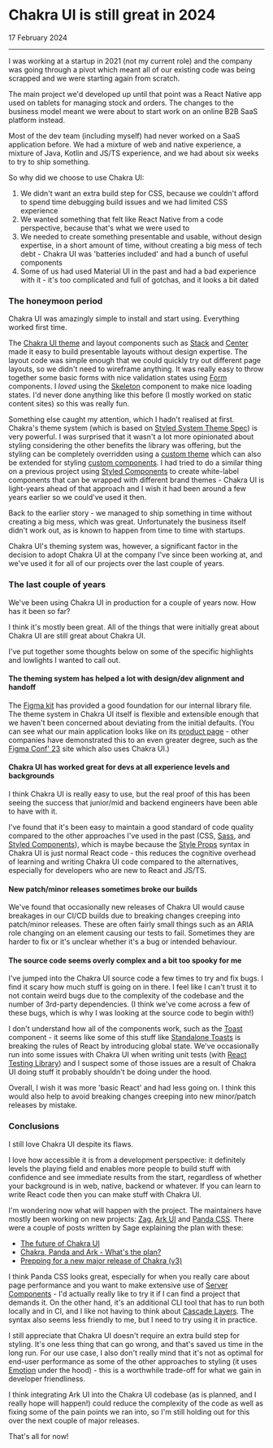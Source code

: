 # Chakra UI is still great in 2024

17 February 2024

---

I was working at a startup in 2021 (not my current role) and the company was going through a pivot which meant all of our existing code was being scrapped and we were starting again from scratch.

The main project we'd developed up until that point was a React Native app used on tablets for managing stock and orders. The changes to the business model meant we were about to start work on an online B2B SaaS platform instead.

Most of the dev team (including myself) had never worked on a SaaS application before. We had a mixture of web and native experience, a mixture of Java, Kotlin and JS/TS experience, and we had about six weeks to try to ship something.

So why did we choose to use Chakra UI:

1. We didn't want an extra build step for CSS, because we couldn't afford to spend time debugging build issues and we had limited CSS experience
2. We wanted something that felt like React Native from a code perspective, because that's what we were used to
3. We needed to create something presentable and usable, without design expertise, in a short amount of time, without creating a big mess of tech debt - Chakra UI was 'batteries included' and had a bunch of useful components
4. Some of us had used Material UI in the past and had a bad experience with it - it's too complicated and full of gotchas, and it looks a bit dated

### The honeymoon period

Chakra UI was amazingly simple to install and start using. Everything worked first time.

The [Chakra UI theme](https://chakra-ui.com/docs/styled-system/theme) and layout components such as [Stack](https://chakra-ui.com/docs/components/stack/usage) and [Center](https://chakra-ui.com/docs/components/center) made it easy to build presentable layouts without design expertise. The layout code was simple enough that we could quickly try out different page layouts, so we didn't need to wireframe anything. It was really easy to throw together some basic forms with nice validation states using [Form](https://chakra-ui.com/docs/components/form-control) components. I *loved* using the [Skeleton](https://chakra-ui.com/docs/components/skeleton/usage) component to make nice loading states. I'd never done anything like this before (I mostly worked on static content sites) so this was really fun.

Something else caught my attention, which I hadn't realised at first. Chakra's theme system (which is based on [Styled System Theme Spec](https://github.com/styled-system/styled-system/blob/master/docs/theme-specification.md)) is very powerful. I was surprised that it wasn't a lot more opinionated about styling considering the other benefits the library was offering, but the styling can be completely overridden using a [custom theme](https://chakra-ui.com/docs/styled-system/customize-theme) which can also be extended for styling [custom components](https://chakra-ui.com/docs/styled-system/component-style). I had tried to do a similar thing on a previous project using [Styled Components](https://styled-components.com/) to create white-label components that can be wrapped with different brand themes - Chakra UI is light-years ahead of that approach and I wish it had been around a few years earlier so we could've used it then.

Back to the earlier story - we managed to ship something in time without creating a big mess, which was great. Unfortunately the business itself didn't work out, as is known to happen from time to time with startups.

Chakra UI's theming system was, however, a significant factor in the decision to adopt Chakra UI at the company I've since been working at, and we've used it for all of our projects over the last couple of years.

### The last couple of years

We've been using Chakra UI in production for a couple of years now. How has it been so far?

I think it's mostly been great. All of the things that were initially great about Chakra UI are still great about Chakra UI.

I've put together some thoughts below on some of the specific highlights and lowlights I wanted to call out.

#### The theming system has helped a lot with design/dev alignment and handoff

The [Figma kit](https://chakra-ui.com/figma/ui-kit) has provided a good foundation for our internal library file. The theme system in Chakra UI itself is flexible and extensible enough that we haven't been concerned about deviating from the initial defaults. (You can see what our main application looks like on its [product page](https://www.kobaltmusic.com/creator-portal/) - other companies have demonstrated this to an even greater degree, such as the [Figma Conf' 23](https://config.figma.com/) site which also uses Chakra UI.)

#### Chakra UI has worked great for devs at all experience levels and backgrounds

I think Chakra UI is really easy to use, but the real proof of this has been seeing the success that junior/mid and backend engineers have been able to have with it.

I've found that it's been easy to maintain a good standard of code quality compared to the other approaches I've used in the past (CSS, [Sass](https://sass-lang.com/), and [Styled Components](https://styled-components.com/)), which is maybe because the [Style Props](https://chakra-ui.com/docs/styled-system/style-props) syntax in Chakra UI is just normal React code - this reduces the cognitive overhead of learning and writing Chakra UI code compared to the alternatives, especially for developers who are new to React and JS/TS.

#### New patch/minor releases sometimes broke our builds

We've found that occasionally new releases of Chakra UI would cause breakages in our CI/CD builds due to breaking changes creeping into patch/minor releases. These are often fairly small things such as an ARIA role changing on an element causing our tests to fail. Sometimes they are harder to fix or it's unclear whether it's a bug or intended behaviour.

#### The source code seems overly complex and a bit too spooky for me

I've jumped into the Chakra UI source code a few times to try and fix bugs. I find it scary how much stuff is going on in there. I feel like I can't trust it to not contain weird bugs due to the complexity of the codebase and the number of 3rd-party dependencies. (I think we've come across a few of these bugs, which is why I was looking at the source code to begin with!)

I don't understand how all of the components work, such as the [Toast](https://chakra-ui.com/docs/components/toast/usage) component - it seems like some of this stuff like [Standalone Toasts](https://chakra-ui.com/docs/components/toast/usage#standalone-toasts) is breaking the rules of React by introducing global state. We've occasionally run into some issues with Chakra UI when writing unit tests (with [React Testing Library](https://testing-library.com/docs/react-testing-library/intro/)) and I suspect some of those issues are a result of Chakra UI doing stuff it probably shouldn't be doing under the hood.

Overall, I wish it was more 'basic React' and had less going on. I think this would also help to avoid breaking changes creeping into new minor/patch releases by mistake.

### Conclusions

I still love Chakra UI despite its flaws.

I love how accessible it is from a development perspective: it definitely levels the playing field and enables more people to build stuff with confidence and see immediate results from the start, regardless of whether your background is in web, native, backend or whatever. If you can learn to write React code then you can make stuff with Chakra UI.

I'm wondering now what will happen with the project. The maintainers have mostly been working on new projects: [Zag](https://zagjs.com/), [Ark UI](https://ark-ui.com/) and [Panda CSS](https://panda-css.com/). There were a couple of posts written by Sage explaining the plan with these:

- [The future of Chakra UI](https://www.adebayosegun.com/blog/the-future-of-chakra-ui)
- [Chakra, Panda and Ark - What's the plan?](https://www.adebayosegun.com/blog/chakra-panda-ark-whats-the-plan)
- [Prepping for a new major release of Chakra (v3)](https://twitter.com/thesegunadebayo/status/1744759129300947112)

I think Panda CSS looks great, especially for when you really care about page performance and you want to make extensive use of [Server Components](https://nextjs.org/docs/app/building-your-application/rendering/server-components) - I'd actually really like to try it if I can find a project that demands it. On the other hand, it's an additional CLI tool that has to run both locally and in CI, and I like not having to think about [Cascade Layers](https://panda-css.com/docs/concepts/cascade-layers). The syntax also seems less friendly to me, but I need to try using it in practice.

I still appreciate that Chakra UI doesn't require an extra build step for styling. It's one less thing that can go wrong, and that's saved us time in the long run. For our use case, I also don't really mind that it's not as optimal for end-user performance as some of the other approaches to styling (it uses [Emotion](https://emotion.sh/docs/introduction) under the hood) - this is a worthwhile trade-off for what we gain in developer friendliness.

I think integrating Ark UI into the Chakra UI codebase (as is planned, and I really hope will happen!) could reduce the complexity of the code as well as fixing some of the pain points we ran into, so I'm still holding out for this over the next couple of major releases.

That's all for now!

